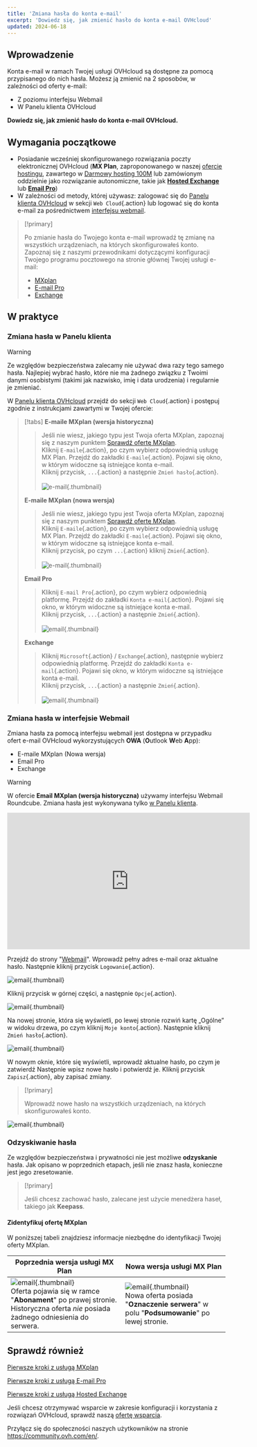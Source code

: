 ```yaml
---
title: 'Zmiana hasła do konta e-mail'
excerpt: 'Dowiedz się, jak zmienić hasło do konta e-mail OVHcloud'
updated: 2024-06-18
---
```


## Wprowadzenie

Konta e-mail w ramach Twojej usługi OVHcloud są dostępne za pomocą przypisanego do nich hasła. Możesz ją zmienić na 2 sposobów, w zależności od oferty e-mail:

- Z poziomu interfejsu Webmail
- W Panelu klienta OVHcloud

**Dowiedz się, jak zmienić hasło do konta e-mail OVHcloud.**

## Wymagania początkowe

- Posiadanie wcześniej skonfigurowanego rozwiązania poczty elektronicznej OVHcloud (**MX Plan**, zaproponowanego w naszej [ofercie hostingu](/links/web/hosting), zawartego w [Darmowy hosting 100M](/links/web/domains-free-hosting) lub zamówionym oddzielnie jako rozwiązanie autonomiczne, takie jak [**Hosted Exchange**](/links/web/emails-hosted-exchange) lub [**Email Pro**](/links/web/email-pro))
- W zależności od metody, której używasz: zalogować się do [Panelu klienta OVHcloud](/links/manager) w sekcji `Web Cloud`{.action} lub logować się do konta e-mail za pośrednictwem [interfejsu webmail](/links/web/email).

> [!primary]
>
> Po zmianie hasła do Twojego konta e-mail wprowadź tę zmianę na wszystkich urządzeniach, na których skonfigurowałeś konto. Zapoznaj się z naszymi przewodnikami dotyczącymi konfiguracji Twojego programu pocztowego na stronie głównej Twojej usługi e-mail:
>
> - [MXplan](/products/web-cloud-email-collaborative-solutions-mx-plan)
> - [E-mail Pro](/products/web-cloud-email-collaborative-solutions-email-pro)
> - [Exchange](/products/web-cloud-email-collaborative-solutions-microsoft-exchange)
>

## W praktyce

### Zmiana hasła w Panelu klienta <a name="controlpanel"></a>

> [!warning]
> Ze względów bezpieczeństwa zalecamy nie używać dwa razy tego samego hasła. Najlepiej wybrać hasło, które nie ma żadnego związku z Twoimi danymi osobistymi (takimi jak nazwisko, imię i data urodzenia) i regularnie je zmieniać.

W [Panelu klienta OVHcloud](/links/manager) przejdź do sekcji `Web Cloud`{.action} i postępuj zgodnie z instrukcjami zawartymi w Twojej ofercie:

> [!tabs]
> **E-maile MXplan (wersja historyczna)**
>>
>> Jeśli nie wiesz, jakiego typu jest Twoja oferta MXplan, zapoznaj się z naszym punktem [Sprawdź ofertę MXplan](#whichmxplan).<br>
>> Kliknij `E-maile`{.action}, po czym wybierz odpowiednią usługę MX Plan. Przejdź do zakładki `E-maile`{.action}. Pojawi się okno, w którym widoczne są istniejące konta e-mail. <br>
>> Kliknij przycisk, `...`{.action} a następnie `Zmień hasło`{.action}.<br><br>
>>![e-mail](images/email-password-mxplan-legacy01.png){.thumbnail}<br>
>>
> **E-maile MXplan (nowa wersja)**
>>
>> Jeśli nie wiesz, jakiego typu jest Twoja oferta MXplan, zapoznaj się z naszym punktem [Sprawdź ofertę MXplan](#whichmxplan).<br>
>> Kliknij `E-maile`{.action}, po czym wybierz odpowiednią usługę MX Plan. Przejdź do zakładki `E-maile`{.action}. Pojawi się okno, w którym widoczne są istniejące konta e-mail. <br>
>> Kliknij przycisk, po czym `...`{.action} kliknij `Zmień`{.action}.<br><br>
>>![e-mail](images/email-password-mxplan-new01.png){.thumbnail}<br>
>>
> **Email Pro**
>>
>> Kliknij `E-mail Pro`{.action}, po czym wybierz odpowiednią platformę. Przejdź do zakładki `Konta e-mail`{.action}. Pojawi się okno, w którym widoczne są istniejące konta e-mail.<br>
>> Kliknij przycisk, `...`{.action} a następnie `Zmień`{.action}.<br><br>
>>![email](images/email-password-emailpro01.png){.thumbnail}<br>
>>
> **Exchange**
>>
>> Kliknij `Microsoft`{.action} / `Exchange`{.action}, następnie wybierz odpowiednią platformę. Przejdź do zakładki `Konta e-mail`{.action}. Pojawi się okno, w którym widoczne są istniejące konta e-mail.<br>
>> Kliknij przycisk, `...`{.action} a następnie `Zmień`{.action}.<br><br>
>>![email](images/email-password-exchange01.png){.thumbnail}<br>
>>

### Zmiana hasła w interfejsie Webmail

Zmiana hasła za pomocą interfejsu webmail jest dostępna w przypadku ofert e-mail OVHcloud wykorzystujących **OWA** (**O**utlook **W**eb **A**pp):

- E-maile MXplan (Nowa wersja)
- Email Pro
- Exchange

> [!warning]
>
> W ofercie **Email MXplan (wersja historyczna)** używamy interfejsu Webmail Roundcube. Zmiana hasła jest wykonywana tylko [w Panelu klienta](#controlpanel).
>

<iframe class="video" width="560" height="315" src="https://www.youtube-nocookie.com/embed/msmUN7cLSNI" title="YouTube wideo player" frameborder="0" allow="accelerometer; autoplay; clipboard-write; encrypted-media; gyroscope; picture-in-picture" allowfullscreen></iframe>

Przejdź do strony "[Webmail](/links/web/email)". Wprowadź pełny adres e-mail oraz aktualne hasło. Następnie kliknij przycisk `Logowanie`{.action}. 

![email](images/mxplan-password-new-step2.png){.thumbnail}

Kliknij przycisk <i class="icons-gear-concept icons-masterbrand-blue"></i> w górnej części, a następnie `Opcje`{.action}.

![email](images/mxplan-password-new-step3.png){.thumbnail}

Na nowej stronie, która się wyświetli, po lewej stronie rozwiń kartę „Ogólne” w widoku drzewa, po czym kliknij `Moje konto`{.action}. Następnie kliknij `Zmień hasło`{.action}.

![email](images/mxplan-password-new-step4.png){.thumbnail}

W nowym oknie, które się wyświetli, wprowadź aktualne hasło, po czym je zatwierdź Następnie wpisz nowe hasło i potwierdź je. Kliknij przycisk `Zapisz`{.action}, aby zapisać zmiany.

> [!primary]
>
> Wprowadź nowe hasło na wszystkich urządzeniach, na których skonfigurowałeś konto.
>

![email](images/mxplan-password-new-step5.png){.thumbnail}

### Odzyskiwanie hasła

Ze względów bezpieczeństwa i prywatności nie jest możliwe **odzyskanie** hasła. Jak opisano w poprzednich etapach, jeśli nie znasz hasła, konieczne jest jego zresetowanie.

> [!primary]
>
> Jeśli chcesz zachować hasło, zalecane jest użycie menedżera haseł, takiego jak **Keepass**.

#### Zidentyfikuj ofertę MXplan <a name="whichmxplan"></a>

W poniższej tabeli znajdziesz informacje niezbędne do identyfikacji Twojej oferty MXplan.

|Poprzednia wersja usługi MX Plan|Nowa wersja usługi MX Plan|
|---|---|
|![email](images/mxplan-starter-legacy-step1.png){.thumbnail}<br> Oferta pojawia się w ramce "**Abonament**" po prawej stronie. Historyczna oferta *nie* posiada żadnego odniesienia do serwera.|![email](images/mxplan-starter-new-step1.png){.thumbnail}<br>Nowa oferta posiada "**Oznaczenie serwera**" w polu "**Podsumowanie**" po lewej stronie.|

## Sprawdź również

[Pierwsze kroki z usługą MXplan](/pages/web_cloud/email_and_collaborative_solutions/mx_plan/email_generalities)

[Pierwsze kroki z usługą E-mail Pro](/pages/web_cloud/email_and_collaborative_solutions/email_pro/first_config)

[Pierwsze kroki z usługą Hosted Exchange](/pages/web_cloud/email_and_collaborative_solutions/microsoft_exchange/exchange_starting_hosted)

Jeśli chcesz otrzymywać wsparcie w zakresie konfiguracji i korzystania z rozwiązań OVHcloud, sprawdź naszą [ofertę wsparcia](/links/support).

Przyłącz się do społeczności naszych użytkowników na stronie <https://community.ovh.com/en/>.

